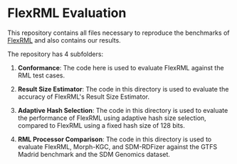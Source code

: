 # FlexRML Evaluation

This repository contains all files necessary to reproduce the benchmarks of [FlexRML](https://github.com/wintechis/flex-rml) and also contains our results.

The repository has 4 subfolders:

1. **Conformance**: 
   The code here is used to evaluate FlexRML against the RML test cases.

2. **Result Size Estimator**: 
   The code in this directory is used to evaluate the accuracy of FlexRML's Result Size Estimator.

3. **Adaptive Hash Selection**: 
   The code in this directory is used to evaluate the performance of FlexRML using adaptive hash size selection, compared to FlexRML using a fixed hash size of 128 bits.

4. **RML Processor Comparison**: 
   The code in this directory is used to evaluate FlexRML, Morph-KGC, and SDM-RDFizer against the GTFS Madrid benchmark and the SDM Genomics dataset.
